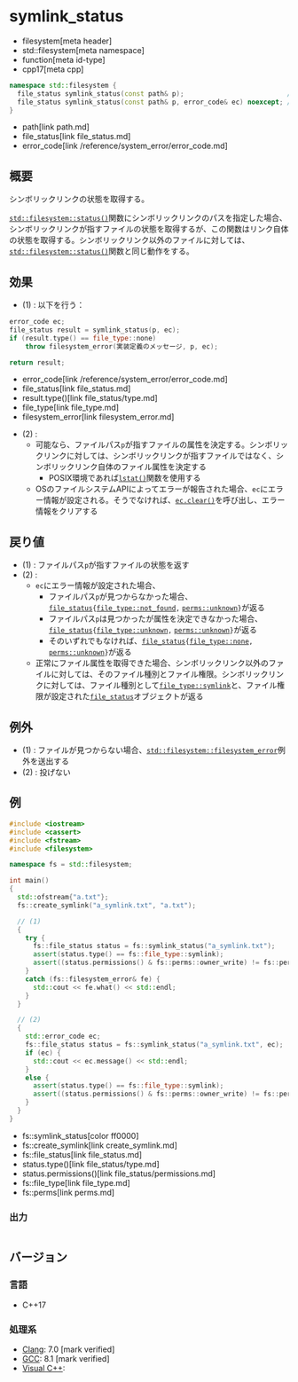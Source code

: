 # symlink_status
* filesystem[meta header]
* std::filesystem[meta namespace]
* function[meta id-type]
* cpp17[meta cpp]

```cpp
namespace std::filesystem {
  file_status symlink_status(const path& p);                          // (1)
  file_status symlink_status(const path& p, error_code& ec) noexcept; // (2)
}
```
* path[link path.md]
* file_status[link file_status.md]
* error_code[link /reference/system_error/error_code.md]

## 概要
シンボリックリンクの状態を取得する。

[`std::filesystem::status()`](status.md)関数にシンボリックリンクのパスを指定した場合、シンボリックリンクが指すファイルの状態を取得するが、この関数はリンク自体の状態を取得する。シンボリックリンク以外のファイルに対しては、[`std::filesystem::status()`](status.md)関数と同じ動作をする。


## 効果
- (1) : 以下を行う：

```cpp
error_code ec;
file_status result = symlink_status(p, ec);
if (result.type() == file_type::none)
    throw filesystem_error(実装定義のメッセージ, p, ec);

return result;
```
* error_code[link /reference/system_error/error_code.md]
* file_status[link file_status.md]
* result.type()[link file_status/type.md]
* file_type[link file_type.md]
* filesystem_error[link filesystem_error.md]

- (2) :
    - 可能なら、ファイルパス`p`が指すファイルの属性を決定する。シンボリックリンクに対しては、シンボリックリンクが指すファイルではなく、シンボリックリンク自体のファイル属性を決定する
        - POSIX環境であれば[`lstat()`](https://web.archive.org/web/20230827123440/https://linuxjm.osdn.jp/html/LDP_man-pages/man2/stat.2.html)関数を使用する
    - OSのファイルシステムAPIによってエラーが報告された場合、`ec`にエラー情報が設定される。そうでなければ、[`ec.clear()`](/reference/system_error/error_code/clear.md)を呼び出し、エラー情報をクリアする


## 戻り値
- (1) : ファイルパス`p`が指すファイルの状態を返す
- (2) :
    - `ec`にエラー情報が設定された場合、
        - ファイルパス`p`が見つからなかった場合、[`file_status`](file_status.md)`{`[`file_type::not_found`](file_type.md)`,` [`perms::unknown`](perms.md)`}`が返る
        - ファイルパス`p`は見つかったが属性を決定できなかった場合、[`file_status`](file_status.md)`{`[`file_type::unknown`](file_type.md)`,` [`perms::unknown`](perms.md)`}`が返る
        - そのいずれでもなければ、[`file_status`](file_status.md)`{`[`file_type::none`](file_type.md)`,` [`perms::unknown`](perms.md)`}`が返る
    - 正常にファイル属性を取得できた場合、シンボリックリンク以外のファイルに対しては、そのファイル種別とファイル権限。シンボリックリンクに対しては、ファイル種別として[`file_type::symlink`](file_type.md)と、ファイル権限が設定された[`file_status`](file_status.md)オブジェクトが返る


## 例外
- (1) : ファイルが見つからない場合、[`std::filesystem::filesystem_error`](filesystem_error.md)例外を送出する
- (2) : 投げない


## 例
```cpp example
#include <iostream>
#include <cassert>
#include <fstream>
#include <filesystem>

namespace fs = std::filesystem;

int main()
{
  std::ofstream{"a.txt"};
  fs::create_symlink("a_symlink.txt", "a.txt");

  // (1)
  {
    try {
      fs::file_status status = fs::symlink_status("a_symlink.txt");
      assert(status.type() == fs::file_type::symlink);
      assert((status.permissions() & fs::perms::owner_write) != fs::perms::none);
    }
    catch (fs::filesystem_error& fe) {
      std::cout << fe.what() << std::endl;
    }
  }

  // (2)
  {
    std::error_code ec;
    fs::file_status status = fs::symlink_status("a_symlink.txt", ec);
    if (ec) {
      std::cout << ec.message() << std::endl;
    }
    else {
      assert(status.type() == fs::file_type::symlink);
      assert((status.permissions() & fs::perms::owner_write) != fs::perms::none);
    }
  }
}
```
* fs::symlink_status[color ff0000]
* fs::create_symlink[link create_symlink.md]
* fs::file_status[link file_status.md]
* status.type()[link file_status/type.md]
* status.permissions()[link file_status/permissions.md]
* fs::file_type[link file_type.md]
* fs::perms[link perms.md]

### 出力
```
```

## バージョン
### 言語
- C++17

### 処理系
- [Clang](/implementation.md#clang): 7.0 [mark verified]
- [GCC](/implementation.md#gcc): 8.1 [mark verified]
- [Visual C++](/implementation.md#visual_cpp):
